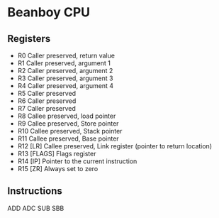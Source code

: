 # Beanboy CPU

## Registers


- R0		    Caller preserved, return value
- R1		    Caller preserved, argument 1
- R2		    Caller preserved, argument 2
- R3		    Caller preserved, argument 3
- R4		    Caller preserved, argument 4
- R5		    Caller preserved
- R6		    Caller preserved
- R7		    Caller preserved
- R8		    Callee preserved, load pointer
- R9		    Callee preserved, Store pointer
- R10		    Callee preserved, Stack pointer
- R11		    Callee preserved, Base pointer
- R12 [LR]	    Callee preserved, Link register (pointer to return location)
- R13 [FLAGS]	Flags register
- R14 [IP]	    Pointer to the current instruction
- R15 [ZR]	    Always set to zero

## Instructions

ADD
ADC
SUB
SBB


